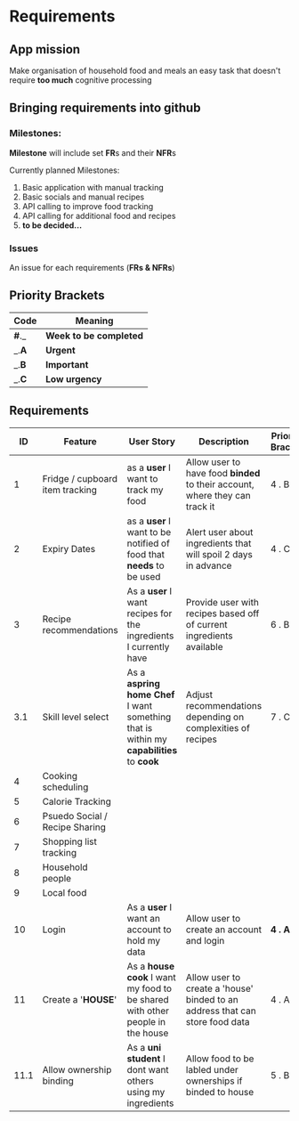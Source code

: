 # Requirements

## App mission

Make organisation of household food and meals an easy task that doesn't require **too much** cognitive processing

## Bringing requirements into github

### Milestones:

**Milestone** will include set **FR**s and their **NFR**s

Currently planned Milestones:

1. Basic application with manual tracking
2. Basic socials and manual recipes
3. API calling to improve food tracking
4. API calling for additional food and recipes
5. **to be decided...**

### Issues

An issue for each requirements (**FRs & NFRs**)

## Priority Brackets

| Code     | Meaning                  |
| -------- | ------------------------ |
| **#**.\_ | **Week to be completed** |
| \_.**A** | **Urgent**               |
| \_.**B** | **Important**            |
| \_.**C** | **Low urgency**          |

## Requirements

| ID   | Feature                         | User Story                                                                                 | Description                                                                  | Priority Bracket | Complete? |
| ---- | ------------------------------- | ------------------------------------------------------------------------------------------ | ---------------------------------------------------------------------------- | ---------------- | --------- |
| 1    | Fridge / cupboard item tracking | as a **user** I want to track my food                                                      | Allow user to have food **binded** to their account, where they can track it | 4 . B            | &cross;   |
| 2    | Expiry Dates                    | as a **user** I want to be notified of food that **needs** to be used                      | Alert user about ingredients that will spoil 2 days in advance               | 4 . C            | &cross;   |
| 3    | Recipe recommendations          | As a **user** I want recipes for the ingredients I currently have                          | Provide user with recipes based off of current ingredients available         | 6 . B            | &cross;   |
| 3.1  | Skill level select              | As a **aspring home Chef** I want something that is within my **capabilities** to **cook** | Adjust recommendations depending on complexities of recipes                  | 7 . C            | &cross;   |
| 4    | Cooking scheduling              |
| 5    | Calorie Tracking                |
| 6    | Psuedo Social / Recipe Sharing  |
| 7    | Shopping list tracking          |
| 8    | Household people                |
| 9    | Local food                      |
| 10   | Login                           | As a **user** I want an account to hold my data                                            | Allow user to create an account and login                                    | **4 . A**        | &cross;   |
| 11   | Create a '**HOUSE**'            | As a **house cook** I want my food to be shared with other people in the house             | Allow user to create a 'house' binded to an address that can store food data | 4 . A            | &cross;   |
| 11.1 | Allow ownership binding         | As a **uni student** I dont want others using my ingredients                               | Allow food to be labled under ownerships if binded to house                  | 5 . B            | &cross;   |
